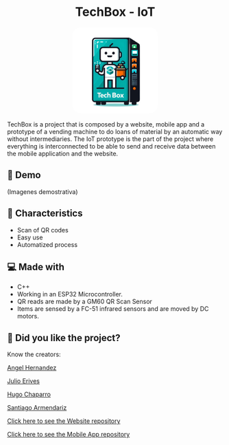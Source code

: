 <h1 align="center" id="title">TechBox - IoT</h1>

<p align="center"> <img src="https://raw.githubusercontent.com/Hgdv11/TechBox/main/assets/logo-nobg.png" width="200" style="border-radius: 20px;" alt="project-image" /> </p>

<p id="description">TechBox is a project that is composed by a website, mobile app and a prototype of a vending machine to do loans of material by an automatic way without intermediaries. The IoT prototype is the part of the project where everything is interconnected to be able to send and receive data between the mobile application and the website.</p>

<h2>🚀 Demo</h2>

(Imagenes demostrativa)

<h2>🧐 Characteristics</h2>

* Scan of QR codes
* Easy use
* Automatized process
  
<h2>💻 Made with</h2>

*  C++
*  Working in an ESP32 Microcontroller.
*  QR reads are made by a GM60 QR Scan Sensor
*  Items are sensed by a FC-51 infrared sensors and are moved by DC motors.

<h2>💖 Did you like the project?</h2>

<p> Know the creators:</p>
<p><a href="https://github.com/aahpichardo">Angel Hernandez<a></p>
<p><a href="https://github.com/julioerives">Julio Erives<a></p> 
<p><a href="https://github.com/Hgdv11">Hugo Chaparro<a></p>
<p><a href="https://github.com/SantiagerArmendariz">Santiago Armendariz<a></p>

<p><a href="https://github.com/julioerives/techBox" target="_blank">Click here to see the Website repository</a><p>
<p><a href="https://github.com/Hgdv11/TechBox" target="_blank">Click here to see the Mobile App repository</a><p>
